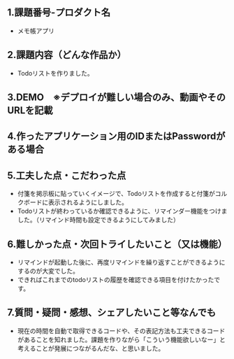 ## 1.課題番号-プロダクト名
- メモ帳アプリ
## 2.課題内容（どんな作品か）
- Todoリストを作りました。
## 3.DEMO　※デプロイが難しい場合のみ、動画やそのURLを記載

## 4.作ったアプリケーション用のIDまたはPasswordがある場合
  
## 5.工夫した点・こだわった点
- 付箋を掲示板に貼っていくイメージで、Todoリストを作成すると付箋がコルクボードに表示されるようにしました。
- Todoリストが終わっているか確認できるように、リマインダー機能をつけました。（リマインド時間も設定できるようにしてみました）
## 6.難しかった点・次回トライしたいこと（又は機能）
- リマインドが起動した後に、再度リマインドを繰り返すことができるようにするのが大変でした。
- できればこれまでのtodoリストの履歴を確認できる項目を付けたかったです。
## 7.質問・疑問・感想、シェアしたいこと等なんでも
- 現在の時間を自動で取得できるコードや、その表記方法も工夫できるコードがあることを知れました。課題を作りながら「こういう機能欲しいなー」と考えることが発展につながるんだな、と思いました。
